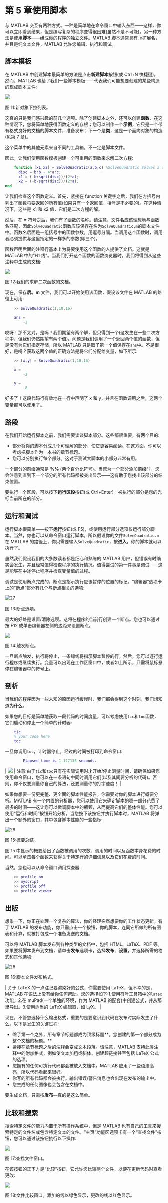# 第 5 章使用脚本

与 MATLAB 交互有两种方式。一种是简单地在命令窗口中输入东西——这样，你可以立即看到结果，但是编写复杂的程序变得很困难(虽然不是不可能)。另一种方法是使用**脚本**——组成你的程序的独立文件。MATLAB 脚本通常具有`.m`扩展名，并且是纯文本文件，MATLAB 允许您编辑、执行和调试。

## 脚本模板

在 MATLAB 中创建脚本最简单的方法是点击**新建脚本**按钮(或 Ctrl+N 快捷键)。然而，MATLAB 也给了我们一些脚本模板——代表我们可能想要创建的某些构造的现成脚本文件:

![](img/image032.jpg)

图 11:新对象下拉列表。

这真的只是我们感兴趣的前几个选项。除了创建脚本之外，还可以创建**函数**，在这种情况下，您将简单地获得函数定义的存根；您可以制作一个**示例**，它只是一个带有格式良好的文档的脚本文件，准备发布；下一个是**类**，这是一个面向对象的构造(见第 7 章)。

这个菜单中的其他元素来自不同的工具箱，不一定是脚本文件。

因此，让我们使用函数模板创建一个可重用的函数来求解二次方程:

```matlab
    function [x1,x2] = SolveQuadratic(a,b,c) %SolveQuadratic Solves a quadratic equation
      disc = b*b - 4*a*c;
      x1 = (-b+sqrt(disc))/(2*a);
      x2 = (-b-sqrt(disc))/(2*a);
end

```

让我们检查这个函数定义。首先，紧接在 function 关键字之后，我们在方括号内列出了函数将要返回的所有值(如果只有一个返回值，括号是不必要的)。在这种情况下，这些是 x1 和 x2 值，它们是二次方程的解。

然后，在 **=** 符号之后，我们有了函数的名称。请注意，文件名应该理想地与函数名匹配，因此`SolveQuadratic`函数应该保存在名为`SolveQuadratic.m`的脚本文件中。函数名后面是一组括号中的函数参数，用逗号分隔。当调用这个函数时，调用者必须提供与这里指定的一样多的参数(即三个)。

函数声明后面的注释行基本上为将要使用这个函数的人提供了文档。这就是 MATLAB 中的“H1 线”。当我们打开这个函数的函数浏览器时，我们将得到从这些注释中生成的文档:

![](img/image033.jpg)

图 12:我们的求解二次函数的文档。

现在，保存**后。m** 文件，我们可以开始使用该函数，假设该文件在 MATLAB 的路径上可用:

```matlab
    >> SolveQuadratic(1,10,16)

    ans =
        -2

```

哎呀！那不太对，是吗？我们期望有两个解，但只得到一个(这发生在一些二次方程中，但我们仍然期望有两个值)。问题是我们调用了一个返回两个值的函数，但是没有为它们指定存储，所以 MATLAB 只是取了第一个值保存在`ans`中。不是很好，是吗？获取这两个值的正确方法是将它们分配给变量，如下所示:

```matlab
    >> [x,y] = SolveQuadratic(1,10,16)

    x =
        -2

    y =
        -8

```

好多了！这段代码行有效地在一行中声明了 x 和 y，并且在函数调用之后，这两个变量都可以使用了。

## 路段

在我们开始运行脚本之前，我们需要谈谈脚本部分。这些都很重要，有两个目的:

*   部分将你的脚本分成几个可理解的部分，使它更容易阅读。在这方面，你可以考虑把脚本作为一本书的章节标题。
*   您可以分别执行每个部分。这对于测试大脚本的小部分非常有用。

一个部分的前缀通常是 **%%** (两个百分比符号)。当您为一个部分添加前缀时，您会注意到直到下一个部分的所有代码都被突出显示——这有助于您找出该部分的结束位置。

要执行一个区段，可以按下**运行区段**按钮(或 Ctrl+Enter)。被执行的部分是您的光标当前所在的部分。

## 运行和调试

运行脚本很简单——按下**运行**按钮(或 F5)，或使用运行部分选项仅运行部分脚本。当然，你也可以从命令窗口运行脚本，所以假设你的文件`SolveQuadratic.m`在 MATLAB 的路径上，你只需要输入`SolveQuadratic`，按**进入**，你的脚本就可以执行了。

虽然我们假设我们的大多数读者都是细心和熟练的 MATLAB 用户，但错误有时确实会发生，并且经常值得检查程序的执行情况。值得尝试的第一件事是调试——这是能够在中途停止程序并检查变量值的过程。

调试是使用断点完成的，断点是指示执行应该暂停的位置的标记。“编辑器”选项卡上的“断点”部分有几个与断点相关的选项:

![27](img/image034.png)

图 13:断点选项。

最大的好处是设置/清除选项。这将在程序的当前行创建一个断点。您也可以通过按 F12 或单击编辑器左侧的边距来设置断点。

![](img/image035.png)

图 14:触发断点。

一旦断点触发，执行将停止，一条绿线将指示脚本暂停的行。然后，您可以逐行运行程序或继续执行。变量可以出现在工作区窗口中，或者如上所示，只需将鼠标悬停在编辑器中的符号上。

## 剖析

当我们的程序因为一些未知的原因运行缓慢时，我们都会得到这个时刻，我们想知道**为什么**。

如果您的目标是简单地获取一段代码的时间度量，可以考虑使用`tic`和`toc`函数，它们启动和停止一个简单的计时器:

```matlab
    tic
    % your code here
    toc

```

一旦你调用`toc`，计时器停止，经过的时间被打印到命令窗口:

```matlab
        Elapsed time is 1.127136 seconds.

```

| ![](img/note.png) | 注意:由于`tic`和`toc`只有在实际调用时才开始/停止测量时间，请确保如果您使用命令窗口，您可以在一条语句中同时调用它们(以及其间要分析的代码)。否则，你不仅要测量你自己的算法，还要测量你的打字速度！ |

如果你想要一份更完整、更全面的脚本性能报告，你需要对你的脚本进行概要分析。MATLAB 有一个内置的分析器，您可以使用它来确定脚本的哪一部分花费了最多的时间——这让您可以微调脚本中的瓶颈，从而提高它们的整体性能。您可以使用“运行和时间”按钮开始分析，当您按下该按钮并执行脚本时，MATLAB 将弹出一个额外的窗口，其中包含脚本性能的一些指标:

![29](img/image037.png)

图 15:概要总结。

图 15 中显示的概要给出了函数被调用的次数、调用的时间以及函数本身花费的时间。可以单击每个函数来获得关于特定行的详细信息以及它们花费的时间。

当然，您也可以从命令窗口调用探查器:

```matlab
    >> profile on
    >> myscript
    >> profile off
    >> profile viewer

```

## 出版

想象一下，你正在处理一个复杂的算法，你的经理突然想要你的工作状态更新。有了 MATLAB 的发布功能，你只需点击一个按钮，你的脚本，连同它所做的所有图表和计算，就被打包成一个准备发送的文档。

可以将 MATLAB 脚本发布到各种类型的文档中，包括 HTML、LaTeX、PDF 等。如果要将脚本发布到文档，请单击**发布**选项卡，选择**发布**、**设置**，并选择所需的格式和其他选项:

![26](img/image038.png)

图 16:脚本文件发布格式。

| 关于 LaTeX 的一点注记要渲染好的公式，你需要使用 LaTeX，但不幸的是，MATLAB 在语法上没有给你任何帮助。您的选择如下:1.使用符号工具箱中的`latex`功能。2.在 muPad(一个单独的环境，作为 MATLAB 的配套)中创建公式，并从那里导出。3.使用适当的 LaTeX 编辑器，如 LyX。 |

现在，不管您选择什么输出格式，重要的是要意识到代码在发布时实际发生了什么。以下是发生的关键过程:

*   除了第一个之外，所有章节标题都成为顶级标题**。您创建的第一个部分成为整个文档的标题。**
*   紧接在章节标题之后的注释会变成文本段落。请注意，MATLAB 支持此类注释中的附加格式，例如使文本加粗或斜体、创建超链接甚至包括 LaTeX 公式的选项。
*   您拥有的任何可执行代码都会被放入文档中。MATLAB 应用了一些语法高亮，所以代码看起来很好。
*   你写的所有代码都会被执行。输出错误/警告消息也会出现在发布的输出中。
*   您生成的任何图像也会包含在文档中。

要生成文档，只需按**发布**—真的是这么简单。

## 比较和搜索

搜索特定文件的能力内置于所有操作系统中，但是 MATLAB 也有自己的工具来搜索特定的文件名或包含特定文本的文件。“主页”功能区选项卡有一个“查找文件”按钮，您可以通过该按钮执行以下操作:

![](img/image039.jpg)

图 17:查找文件窗口。

在该按钮的正下方是“比较”按钮，它允许您比较两个文件，以便在更新代码时查看更改:

![](img/image040.jpg)

图 18:文件比较窗口。添加的线以绿色显示，更改的线以红色显示。